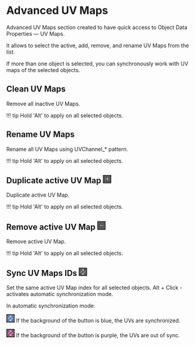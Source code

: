 # Advanced UV Maps

Advanced UV Maps section created to have quick access to Object Data Properties — UV Maps.

It allows to select the active, add, remove, and rename UV Maps from the list.

If more than one object is selected, you can synchronously work with UV maps of the selected objects.

## Clean UV Maps
Remove all inactive UV Maps.

!!! tip
    Hold 'Alt' to apply on all selected objects.

## Rename UV Maps
Rename all UV Maps using UVChannel_* pattern.

!!! tip
    Hold 'Alt' to apply on all selected objects.

## Duplicate active UV Map ![Add Button](img/icons/adv_uv_add.png)
Duplicate active UV Map.

!!! tip
    Hold 'Alt' to apply on all selected objects.

## Remove active UV Map ![Remove Button](img/icons/adv_uv_remove.png)
Remove active UV Map.

!!! tip
    Hold 'Alt' to apply on all selected objects.

## Sync UV Maps IDs ![Sync Button](img/icons/adv_uv_sync.png)
Set the same active UV Map index for all selected objects.
Alt + Click - activates automatic synchronization mode.

In automatic synchronization mode:

   ![True Sync Button](img/icons/adv_uv_sync_true.png) If the background of the button is blue, the UVs are synchronized.

   ![False Sync Button](img/icons/adv_uv_sync_false.png) If the background of the button is purple, the UVs are out of sync.